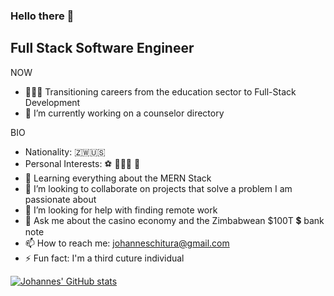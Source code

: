 ### Hello there 👋

## Full Stack Software Engineer

NOW

- 👨🏿‍💻 Transitioning careers from the education sector to Full-Stack Development
- 🔭 I’m currently working on a counselor directory

BIO
- Nationality: 🇿🇼🇺🇸
- Personal Interests: ⚽️ 👨🏿‍💻 🛫
- 🌱 Learning everything about the MERN Stack
- 👯 I’m looking to collaborate on projects that solve a problem I am passionate about
- 🤔 I’m looking for help with finding remote work
- 💬 Ask me about the casino economy and the Zimbabwean $100T 💲 bank note
- 📫 How to reach me: johanneschitura@gmail.com
- ⚡ Fun fact: I'm a third cuture individual





[![Johannes' GitHub stats](https://github-readme-stats.vercel.app/api?username=veggiepilot)](https://github.com/veggiepilot/github-readme-stats)
